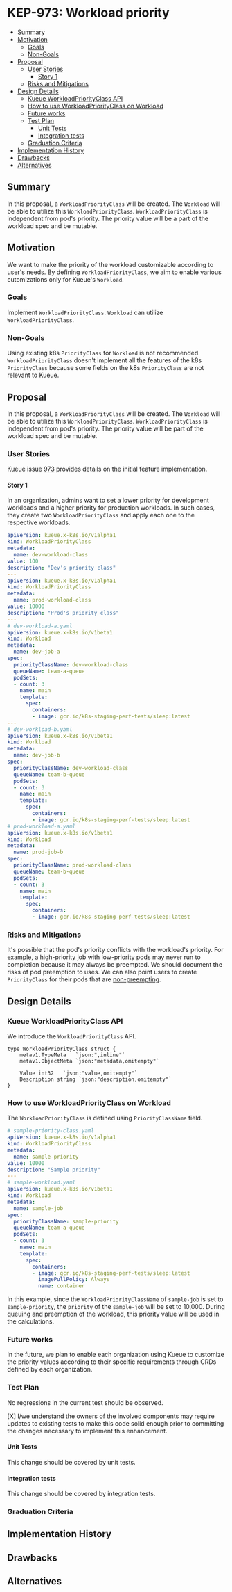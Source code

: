 # KEP-973: Workload priority

<!-- toc -->
- [Summary](#summary)
- [Motivation](#motivation)
  - [Goals](#goals)
  - [Non-Goals](#non-goals)
- [Proposal](#proposal)
  - [User Stories](#user-stories)
    - [Story 1](#story-1)
  - [Risks and Mitigations](#risks-and-mitigations)
- [Design Details](#design-details)
  - [Kueue WorkloadPriorityClass API](#kueue-workloadpriorityclass-api)
  - [How to use WorkloadPriorityClass on Workload](#how-to-use-workloadpriorityclass-on-workload)
  - [Future works](#future-works)
  - [Test Plan](#test-plan)
    - [Unit Tests](#unit-tests)
    - [Integration tests](#integration-tests)
  - [Graduation Criteria](#graduation-criteria)
- [Implementation History](#implementation-history)
- [Drawbacks](#drawbacks)
- [Alternatives](#alternatives)
<!-- /toc -->

## Summary

In this proposal, a `WorkloadPriorityClass` will be created.
The `Workload` will be able to utilize this `WorkloadPriorityClass`.
`WorkloadPriorityClass` is independent from pod's priority.
The priority value will be a part of the workload spec and be mutable.

## Motivation

We want to make the priority of the workload customizable according to user's needs.
By defining `WorkloadPriorityClass`, we aim to enable various cutomizations only for Kueue's `Workload`.

### Goals

Implement `WorkloadPriorityClass`.
`Workload` can utilize `WorkloadPriorityClass`.

### Non-Goals

Using existing k8s `PriorityClass` for `Workload` is not recommended.
`WorkloadPriorityClass` doesn't implement all the features of the k8s `PriorityClass` because some fields on the k8s `PriorityClass` are not relevant to Kueue.

## Proposal

In this proposal, a `WorkloadPriorityClass` will be created.
The `Workload` will be able to utilize this `WorkloadPriorityClass`.
`WorkloadPriorityClass` is independent from pod's priority.
The priority value will be part of the workload spec and be mutable.

<!--
This is where we get down to the specifics of what the proposal actually is.
This should have enough detail that reviewers can understand exactly what
you're proposing, but should not include things like API designs or
implementation. What is the desired outcome and how do we measure success?.
The "Design Details" section below is for the real
nitty-gritty.
-->

### User Stories

Kueue issue [973](https://github.com/kubernetes-sigs/kueue/issues/973) provides details on the initial feature implementation.

#### Story 1

In an organization, admins want to set a lower priority for development workloads and a higher priority for production workloads.
In such cases, they create two `WorkloadPriorityClass` and apply each one to the respective workloads.

```yaml
apiVersion: kueue.x-k8s.io/v1alpha1
kind: WorkloadPriorityClass
metadata:
  name: dev-workload-class
value: 100
description: "Dev's priority class"
---
apiVersion: kueue.x-k8s.io/v1alpha1
kind: WorkloadPriorityClass
metadata:
  name: prod-workload-class
value: 10000
description: "Prod's priority class"
---
# dev-workload-a.yaml
apiVersion: kueue.x-k8s.io/v1beta1
kind: Workload
metadata:
  name: dev-job-a
spec:
  priorityClassName: dev-workload-class
  queueName: team-a-queue
  podSets:
  - count: 3
    name: main
    template:
      spec:
        containers:
        - image: gcr.io/k8s-staging-perf-tests/sleep:latest
---        
# dev-workload-b.yaml
apiVersion: kueue.x-k8s.io/v1beta1
kind: Workload
metadata:
  name: dev-job-b
spec:
  priorityClassName: dev-workload-class
  queueName: team-b-queue
  podSets:
  - count: 3
    name: main
    template:
      spec:
        containers:
        - image: gcr.io/k8s-staging-perf-tests/sleep:latest
# prod-workload-a.yaml
apiVersion: kueue.x-k8s.io/v1beta1
kind: Workload
metadata:
  name: prod-job-b
spec:
  priorityClassName: prod-workload-class
  queueName: team-b-queue
  podSets:
  - count: 3
    name: main
    template:
      spec:
        containers:
        - image: gcr.io/k8s-staging-perf-tests/sleep:latest        
```



### Risks and Mitigations

It's possible that the pod's priority conflicts with the workload's priority.
For example, a high-priority job with low-priority pods may never run to completion because it may always be preempted.
We should document the risks of pod preemption to uses.
We can also point users to create `PriorityClass` for their pods that are [non-preempting](https://kubernetes.io/docs/concepts/scheduling-eviction/pod-priority-preemption/#non-preempting-priority-class).

## Design Details

### Kueue WorkloadPriorityClass API

We introduce the `WorkloadPriorityClass` API.

```golang
type WorkloadPriorityClass struct {
	metav1.TypeMeta   `json:",inline"`
	metav1.ObjectMeta `json:"metadata,omitempty"`

	Value int32   `json:"value,omitempty"`
	Description string `json:"description,omitempty"`
}

```

### How to use WorkloadPriorityClass on Workload

The `WorkloadPriorityClass` is defined using `PriorityClassName` field.

```yaml
# sample-priority-class.yaml
apiVersion: kueue.x-k8s.io/v1alpha1
kind: WorkloadPriorityClass
metadata:
  name: sample-priority
value: 10000
description: "Sample priority"
---
# sample-workload.yaml
apiVersion: kueue.x-k8s.io/v1beta1
kind: Workload
metadata:
  name: sample-job
spec:
  priorityClassName: sample-priority
  queueName: team-a-queue
  podSets:
  - count: 3
    name: main
    template:
      spec:
        containers:
        - image: gcr.io/k8s-staging-perf-tests/sleep:latest
          imagePullPolicy: Always
          name: container
```

In this example, since the `WorkloadPriorityClassName` of `sample-job` is set to `sample-priority`, the `priority` of the `sample-job` will be set to 10,000.
During queuing and preemption of the workload, this priority value will be used in the calculations.

### Future works

In the future, we plan to enable each organization using Kueue to customize the priority values according to their specific requirements through CRDs defined by each organization.

### Test Plan

No regressions in the current test should be observed.

[X] I/we understand the owners of the involved components may require updates to
existing tests to make this code solid enough prior to committing the changes necessary
to implement this enhancement.

#### Unit Tests

This change should be covered by unit tests.

#### Integration tests

This change should be covered by integration tests.

### Graduation Criteria


## Implementation History


## Drawbacks


## Alternatives